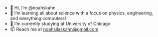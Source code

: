 - 👋 Hi, I’m @noahskahn
- 👀 I’m learning all about science with a focus on physics, engineering, and everything computers!
- 🌱 I’m currently studying at University of Chicago
- 📫 Reach me at noahsilaskahn@gmail.com

<!---
noahskahn/noahskahn is a ✨ special ✨ repository because its `README.md` (this file) appears on your GitHub profile.
You can click the Preview link to take a look at your changes.
--->
